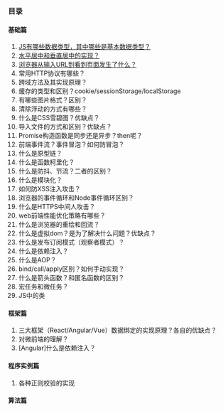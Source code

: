 ### 目录


#### 基础篇

1. [JS有哪些数据类型，其中哪些是基本数据类型？](./answers/202108/JS数据类型.md)
2. [水平居中和垂直居中的实现？](./answers/202108/居中.md)
3. [浏览器从输入URL到看到页面发生了什么？](./answers/202108/浏览器输入url.md)
4. 常用HTTP协议有哪些？
5. 跨域方法及其实现原理？
6. 缓存的类型和区别？cookie/sessionStorage/localStorage
7. 有哪些图片格式？区别？
8. 清除浮动的方式有哪些？
9. 什么是CSS雪碧图？优缺点？
10. 导入文件的方式和区别？优缺点？
11. Promise构造函数是同步还是异步？then呢？
12. 前端事件流？事件冒泡？如何防冒泡？
13. 什么是原型链？
14. 什么是函数柯里化？
15. 什么是防抖、节流？二者的区别？
16. 什么是模块化？
17. 如何防XSS注入攻击？
18. 浏览器的事件循环和Node事件循环区别？
19. 什么是HTTPS中间人攻击？
20. web前端性能优化策略有哪些？
21. 什么是浏览器的重绘和回流？
22. 什么是虚拟dom？是为了解决什么问题？优缺点？
23. 什么是发布订阅模式（观察者模式）？
24. 什么是依赖注入？
25. 什么是AOP？
26. bind/call/apply区别？如何手动实现？
27. 什么是箭头函数？和匿名函数的区别？
28. 宏任务和微任务？
29. JS中的类

#### 框架篇
1. 三大框架（React/Angular/Vue）数据绑定的实现原理？各自的优缺点？
2. 对微前端的理解？
3. [Angular]什么是依赖注入？


#### 程序实例篇
1. 各种正则校验的实现

#### 算法篇